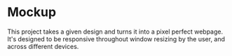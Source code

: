 # Mockup
This project takes a given design and turns it into a pixel perfect webpage. It's designed to be responsive throughout window resizing by the user, and across different devices.
